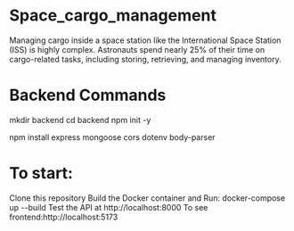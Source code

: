 # Space_cargo_management
Managing cargo inside a space station like the International Space Station (ISS) is highly complex. Astronauts spend nearly 25% of their time on cargo-related tasks, including storing, retrieving, and managing inventory.


# Backend Commands

mkdir backend
cd backend
npm init -y

npm install express mongoose cors dotenv body-parser

# To start:
Clone this repository
Build the Docker container and Run: docker-compose up --build
Test the API at http://localhost:8000
To see frontend:http://localhost:5173
